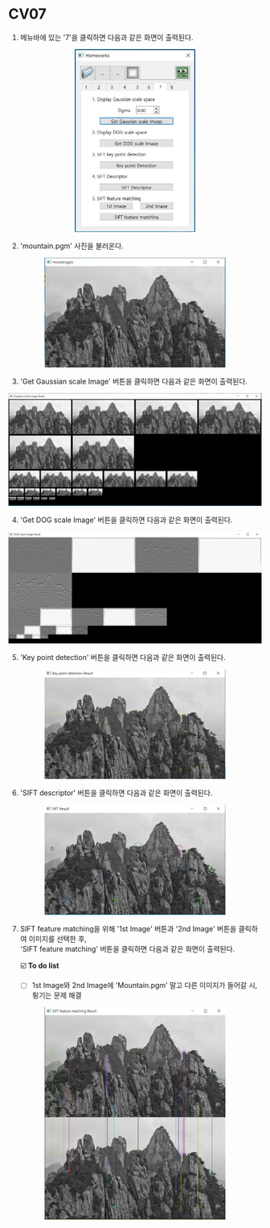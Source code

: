 # CV07

1. 메뉴바에 있는 '7'을 클릭하면 다음과 같은 화면이 출력된다.
<p align="center"><img src="Image/CV07/1.JPG" width="240px"></p>  

2. 'mountain.pgm' 사진을 불러온다.
<p align="center"><img src="Image/CV07/2.JPG" width="360px"></p>  

3. 'Get Gaussian scale Image' 버튼을 클릭하면 다음과 같은 화면이 출력된다.  
<p align="center"><img src="Image/CV07/3.JPG" width="720px"></p>  

4. 'Get DOG scale Image' 버튼을 클릭하면 다음과 같은 화면이 출력된다.  
<p align="center"><img src="Image/CV07/4.JPG" width="720px"></p>  

5. 'Key point detection' 버튼을 클릭하면 다음과 같은 화면이 출력된다.  
<p align="center"><img src="Image/CV07/5.JPG" width="360px"></p>  

6. 'SIFT descriptor' 버튼을 클릭하면 다음과 같은 화면이 출력된다.  
<p align="center"><img src="Image/CV07/6.JPG" width="360px"></p>  

7. SIFT feature matching을 위해 '1st Image' 버튼과 '2nd Image' 버튼을 클릭하여 이미지를 선택한 후,   
   'SIFT feature matching' 버튼을 클릭하면 다음과 같은 화면이 출력된다.  
   
   ☑️ **To do list**  
   - [ ] 1st Image와 2nd Image에 'Mountain.pgm' 말고 다른 이미지가 들어갈 시, 튕기는 문제 해결  
<p align="center"><img src="Image/CV07/7.JPG" width="360px"></p>  

